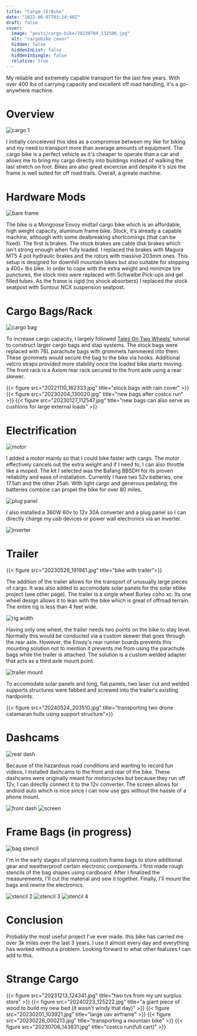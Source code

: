 ```yaml
---
title: "Cargo (E)Bike"
date: "2022-06-07T03:24:40Z"
draft: false
cover:
  image: "posts/cargo-bike/20230704_132506.jpg"
  alt: "cargobike cover"
  hidden: false
  hiddenInList: false
  hiddenInSingle: false
  relative: true
---
```


My reliable and extremely capable transport for the last few years. With over 400 lbs of carrying capacity and excellent off road handling, it's a go-anywhere machine.

# Overview

![cargo 1](20220609_091256.jpg)

I initially conceieved this idea as a compromise between my like for biking and my need to transport more than average amounts of equipment. The cargo bike is a perfect vehicle as it's cheaper to operate than a car and allows me to bring my cargo directly into buildings instead of walking the last stretch on foot. Bikes are also great excercise and despite it's size the frame is well suited for off road trails. Overall, a greate machine.

# Hardware Mods

![bare frame](20231125_140825.jpg)

The bike is a Mongoose Envoy midtail cargo bike which is an affordable, high weight capacity, aluminum frame bike. Stock, it's already a capable machine, although with some dealbreaking shortcomings (that can be fixed). The first is brakes. The stock brakes are cable disk brakes which isn't strong enough when fully loaded. I replaced the brakes with Magura MT5 4 pot hydraulic brakes and the rotors with massive 203mm ones. This setup is designed for downhill mountain bikes but also
suitable for stopping a 400+ lbs bike. In order to cope with the extra weight and minimize tire punctures, the stock tires were replaced with Schwalbe Pick-ups and gel filled tubes. As the frame is rigid (no shock absorbers) I replaced the stock seatpost with Suntour NCX suspension seatpost.

# Cargo Bags/Rack

![cargo bag](20230127_112547.jpg)

To increase cargo capacity, I largely followed [Tales On Two Wheels'](https://talesontwowheels.com/2019/09/25/the-mongoose-envoy-project/) tutorial to construct larger cargo bags and stap systems. The stock bags were replaced with 76L parachute bags with grommets hammered into them. These grommets would secure the bag to the bike via hooks. Additional velcro straps provided more stability once the loaded bike starts moving. The front rack is a Axiom rear rack secured to the
front axle using a rear skewer.  


{{< figure src="20221110_162333.jpg" title="stock bags with rain cover" >}}
{{< figure src="20230204_130020.jpg" title="new bags after costco run" >}}
{{< figure src="20230127_112547.jpg" title="new bags can also serve as cushions for large external loads" >}}

# Electrification

![motor](20230126_200914.jpg)

I added a motor mainly so that I could bike faster with cargo. The motor effectively cancels out the extra weight and if I need to, I can also throttle like a moped. The kit I selected was the Bafang BBSDH for its proven reliability and ease of installation. Currently I have two 52v batteries, one 17.5ah and the other 25ah. With light cargo and generous pedaling, the batteries combine can propel the bike for over 80 miles. 

![plug panel](20230515_205130.jpg)

I also installed a 360W 60v to 12v 30A converter and a plug panel so I can directly charge my usb devices or power wall electronics via an inverter.

![inverter](20230511_140654.jpg)

# Trailer

{{< figure src="20230526_191941.jpg" title="bike with trailer">}}

The addition of the trailer allows for the transport of unusually large pieces of cargo. It was also added to accomodate solar panels for the solar ebike project (see other page). The trailer is a single wheel Burley coho xc. Its one wheel design allows it to lean with the bike which is great of offroad terrain. The entire rig is less than 4 feet wide.

![rig width](20230526_191951.jpg)

Having only one wheel, the trailer needs two points on the bike to stay level. Normally this would be conducted via a custom skewer that goes through the rear axle. However, the Envoy's rear runner boards prevents this mounting solution not to mention it prevents me from using the parachute bags while the trailer is attached. The solution is a custom welded adapter that acts as a third axle mount point.

![trailer mount](20230627_103804.jpg)

To accomodate solar panels and long, flat panels, two laser cut and welded supports structures were fabbed and screwed into the trailer's existing hardpoints. 

{{< figure src="20240524_203510.jpg" title="transporting two drone catamaran hulls using support structure">}}

# Dashcams

![rear dash](20240209_134238.jpg)

Because of the hazardous road conditions and wanting to record fun videos, I installed dashcams to the front and rear of the bike. These dashcams were originally meant for motorcycles but because they run off 12v, I can directly connect it to the 12v converter. The screen allows for android auto which is nice since I can now use gps without the hassle of a phone mount.

![front dash](20240209_134249.jpg)
![screen](20240209_134328.jpg)

# Frame Bags (in progress)

![bag stencil](20240705_184610.jpg)

I'm in the early stages of planning custom frame bags to store additional gear and weatherproof certain electronic components. I first made rough stencils of the bag shapes using cardboard. After I finalized the measurements, I'll cut the material and sew it together. Finally, I'll mount the bags and rewire the electronics.

![stencil 2](20240705_183924.jpg)
![stencil 3](20240705_185237.jpg)
![stencil 4](20240705_183931.jpg)

# Conclusion
Probably the most useful project I've ever made. this bike has carried me over 3k miles over the last 3 years. I use it almost every day and everything has worked without a problem. Looking forward to what other features I can add to this.

# Strange Cargo

{{< figure src="20231213_124341.jpg" title="two tvs from my uni surplus store" >}}
{{< figure src="20240223_125222.jpg" title="a giant piece of wood to build my new bed (it wasn't windy that day)" >}}
{{< figure src="20230201_103921.jpg" title="large uav airframe" >}}
{{< figure src="20230226_000213.jpg" title="transporting a mountain bike" >}}
{{< figure src="20230706_143831.jpg" title="costco run(full cart)" >}}








